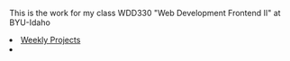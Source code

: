 <!--# WDD330-->
<!--# jalvgrana.github.io-->
<p>This is the work for my class  WDD330 "Web Development Frontend II" at BYU-Idaho</p>

<li><a href="https://jalvgrana.github.io/WDD330/Final%20Portfolio%20Submission%20W01-W14/final-index.html
" target="_blank">Weekly Projects</a</li>

<li><a href="https://jalvgrana.github.io/WDD230/Scoots%20Project/" target="_blank"></a></li>
